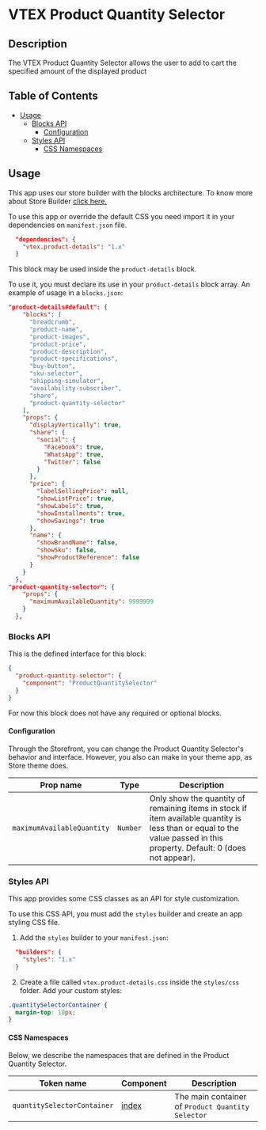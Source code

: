 # VTEX Product Quantity Selector

## Description

The VTEX Product Quantity Selector allows the user to add to cart the specified amount of the displayed product

## Table of Contents

- [Usage](#usage)
  - [Blocks API](#blocks-api)
    - [Configuration](#configuration)
  - [Styles API](#styles-api)
    - [CSS Namespaces](#css-namespaces)

## Usage

This app uses our store builder with the blocks architecture. To know more about Store Builder [click here.](https://help.vtex.com/en/tutorial/understanding-storebuilder-and-stylesbuilder#structuring-and-configuring-our-store-with-object-object)

To use this app or override the default CSS you need import it in your dependencies on `manifest.json` file.

```json
  "dependencies": {
    "vtex.product-details": "1.x"
  }
```

This block may be used inside the `product-details` block.

To use it, you must declare its use in your `product-details` block array. An example of usage in a `blocks.json`:

```json
"product-details#default": {
    "blocks": [
      "breadcrumb",
      "product-name",
      "product-images",
      "product-price",
      "product-description",
      "product-specifications",
      "buy-button",
      "sku-selector",
      "shipping-simulator",
      "availability-subscriber",
      "share",
      "product-quantity-selector"
    ],
    "props": {
      "displayVertically": true,
      "share": {
        "social": {
          "Facebook": true,
          "WhatsApp": true,
          "Twitter": false
        }
      },
      "price": {
        "labelSellingPrice": null,
        "showListPrice": true,
        "showLabels": true,
        "showInstallments": true,
        "showSavings": true
      },
      "name": {
        "showBrandName": false,
        "showSku": false,
        "showProductReference": false
      }
    }
  },
"product-quantity-selector": {
    "props": {
      "maximumAvailableQuantity": 9999999
    }
  },
```

### Blocks API

This is the defined interface for this block:

```json
{
  "product-quantity-selector": {
    "component": "ProductQuantitySelector"
  }
}
```

For now this block does not have any required or optional blocks.

#### Configuration

Through the Storefront, you can change the Product Quantity Selector's behavior and interface. However, you also can make in your theme app, as Store theme does.

| Prop name           | Type      | Description                                                                                 |
| ------------------- | --------- | ------------------------------------------------------------------------------------------- |
| `maximumAvailableQuantity`     | `Number` | Only show the quantity of remaining items in stock if item available quantity is less than or equal to the value passed in this property. Default: 0 (does not appear).    |

### Styles API

This app provides some CSS classes as an API for style customization.

To use this CSS API, you must add the `styles` builder and create an app styling CSS file.

1. Add the `styles` builder to your `manifest.json`:

```json
  "builders": {
    "styles": "1.x"
  }
```

2. Create a file called `vtex.product-details.css` inside the `styles/css` folder. Add your custom styles:

```css
.quantitySelectorContainer {
  margin-top: 10px;
}
```

#### CSS Namespaces

Below, we describe the namespaces that are defined in the Product Quantity Selector.

| Token name                 | Component                                                                                                                                                                                                                                                                                                                                                                     | Description                                                   |
| -------------------------- | ----------------------------------------------------------------------------------------------------------------------------------------------------------------------------------------------------------------------------------------------------------------------------------------------------------------------------------------------------------------------------- | ------------------------------------------------------------- |
| `quantitySelectorContainer`                | [index](https://github.com/vtex-apps/product-details/blob/master/react/components/ProductQuantitySelector/index.js) | The main container of `Product Quantity Selector`                        |